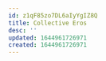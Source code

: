 ```yaml
---
id: z1qF85zo7DL6aIyYgIZ8Q
title: Collective Eros
desc: ''
updated: 1644961726971
created: 1644961726971
---
```


